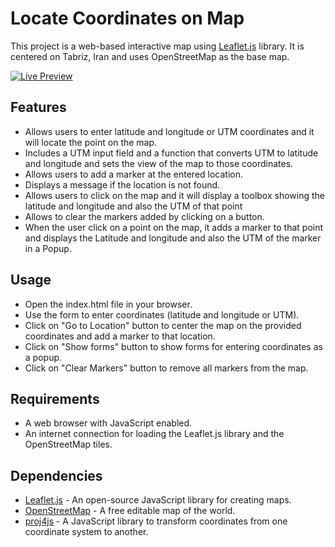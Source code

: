 # Locate Coordinates on Map

This project is a web-based interactive map using [Leaflet.js](https://leafletjs.com/) library. It is centered on Tabriz, Iran and uses OpenStreetMap as the base map.

[![Live Preview](https://img.shields.io/badge/Live%20Preview-View%20Now-brightgreen)](https://locategps.netlify.app/)

## Features
- Allows users to enter latitude and longitude or UTM coordinates and it will locate the point on the map.
- Includes a UTM input field and a function that converts UTM to latitude and longitude and sets the view of the map to those coordinates.
- Allows users to add a marker at the entered location.
- Displays a message if the location is not found.
- Allows users to click on the map and it will display a toolbox showing the latitude and longitude and also the UTM of that point
- Allows to clear the markers added by clicking on a button.
- When the user click on a point on the map, it adds a marker to that point and displays the Latitude and longitude and also the UTM of the marker in a Popup.

## Usage
- Open the index.html file in your browser.
- Use the form to enter coordinates (latitude and longitude or UTM).
- Click on "Go to Location" button to center the map on the provided coordinates and add a marker to that location.
- Click on "Show forms" button to show forms for entering coordinates as a popup.
- Click on "Clear Markers" button to remove all markers from the map.

## Requirements
- A web browser with JavaScript enabled.
- An internet connection for loading the Leaflet.js library and the OpenStreetMap tiles.

## Dependencies
- [Leaflet.js](https://leafletjs.com/) - An open-source JavaScript library for creating maps.
- [OpenStreetMap](https://www.openstreetmap.org/) - A free editable map of the world.
- [proj4js](https://proj4js.org/) - A JavaScript library to transform coordinates from one coordinate system to another.
